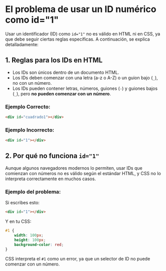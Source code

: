 
# El problema de usar un ID numérico como id="1"

Usar un identificador (ID) como `id="1"` no es válido en HTML ni en CSS, ya que debe seguir ciertas reglas específicas. A continuación, se explica detalladamente:

## 1. Reglas para los IDs en HTML

- Los IDs son únicos dentro de un documento HTML.
- Los IDs deben comenzar con una letra (a-z o A-Z) o un guion bajo (`_`), no con un número.
- Los IDs pueden contener letras, números, guiones (`-`) y guiones bajos (`_`), pero **no pueden comenzar con un número**.

### Ejemplo Correcto:

```html
<div id="cuadrado1"></div>
```

### Ejemplo Incorrecto:

```html
<div id="1"></div>
```

## 2. Por qué no funciona `id="1"`

Aunque algunos navegadores modernos lo permiten, usar IDs que comienzan con números no es válido según el estándar HTML, y CSS no lo interpreta correctamente en muchos casos.

### Ejemplo del problema:

Si escribes esto:

```html
<div id="1"></div>
```

Y en tu CSS:

```css
#1 {
    width: 100px;
    height: 100px;
    background-color: red;
}
```

CSS interpreta el `#1` como un error, ya que un selector de ID no puede comenzar con un número.
